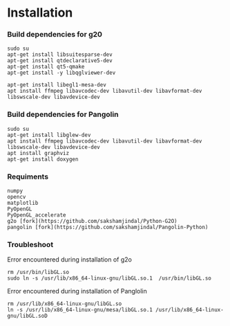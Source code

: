 # Installation

### Build dependencies for g20
```
sudo su
apt-get install libsuitesparse-dev 
apt-get install qtdeclarative5-dev 
apt-get install qt5-qmake 
apt-get install -y libqglviewer-dev

apt-get install libegl1-mesa-dev
apt install ffmpeg libavcodec-dev libavutil-dev libavformat-dev libswscale-dev libavdevice-dev
```

### Build dependencies for Pangolin
```
sudo su
apt-get install libglew-dev
apt install ffmpeg libavcodec-dev libavutil-dev libavformat-dev libswscale-dev libavdevice-dev
apt install graphviz
apt-get install doxygen
```

### Requiments
```
numpy
opencv
matplotlib
PyOpenGL 
PyOpenGL_accelerate
g2o [fork](https://github.com/sakshamjindal/Python-G2O)
pangolin [fork](https://github.com/sakshamjindal/Pangolin-Python)
```


### Troubleshoot

Error encountered during installation of g2o

```
rm /usr/bin/libGL.so
sudo ln -s /usr/lib/x86_64-linux-gnu/libGL.so.1  /usr/bin/libGL.so
```

Error encountered during installation of Panglolin

```
rm /usr/lib/x86_64-linux-gnu/libGL.so
ln -s /usr/lib/x86_64-linux-gnu/mesa/libGL.so.1 /usr/lib/x86_64-linux-gnu/libGL.soD
```